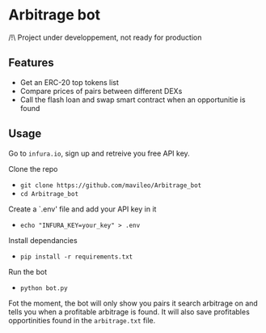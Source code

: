 # Arbitrage bot

/!\ Project under developpement, not ready for production

## Features

* Get an ERC-20 top tokens list
* Compare prices of pairs between different DEXs
* Call the flash loan and swap smart contract when an opportunitie is found

## Usage

Go to `infura.io`, sign up and retreive you free API key.

Clone the repo
* `git clone https://github.com/mavileo/Arbitrage_bot`
* `cd Arbitrage_bot`

Create a `.env' file and add your API key in it
* `echo "INFURA_KEY=your_key" > .env`

Install dependancies
* `pip install -r requirements.txt`

Run the bot
* `python bot.py`

Fot the moment, the bot will only show you pairs it search arbitrage on and tells you when a profitable arbitrage is found.
It will also save profitables opportinities found in the `arbitrage.txt` file.
